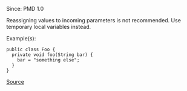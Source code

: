Since: PMD 1.0

Reassigning values to incoming parameters is not recommended.  Use temporary local variables instead.

Example(s):
```
public class Foo {
  private void foo(String bar) {
    bar = "something else";
  }
}
```

[Source](https://pmd.github.io/pmd-5.6.1/pmd-java/rules/java/design.html#AvoidReassigningParameters)

